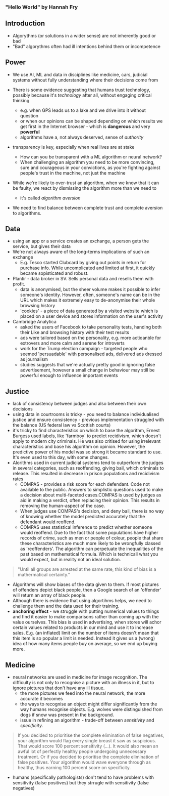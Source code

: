 ### "Hello World" by Hannah Fry

## Introduction
- Algorythms (or solutions in a wider sense) are not inherently good or bad
- "Bad" algorythms often had ill intentions behind them or incompetence

## Power
- We use AI, ML and data in disciplines like medicine, cars, judicial systems without fully understanding where their decisions come from
- There is some evidence suggesting that humans trust technology, possibly because it's *technology* after all, without engaging critical thinking
  - e.g. when GPS leads us to a lake and we drive into it without question
  - or when our opinions can be shaped depending on which results we get first in the Internet browser - which is **dangerous** and very **powerful**
  - algorithms have a, not always deserved, sense of *authority*

- transparency is key, especially when real lives are at stake
  - How can you be transparent with a ML algorithm or neural network? 
  - When challenging an algorithm you need to be more convincing, sure and courageous in your convictions, as you're fighting against people's trust in the machine, not just the machine
- While we're likely to over-trust an algorithm, when we know that it can be faulty, we react by dismissing the algorithm more than we need to
  - it's called *algorithm aversion* 
- We need to find balance between complete trust and complete aversion to algorithms.

## Data
- using an app or a service creates an exchange, a person gets the service, but gives their data
- We're not always aware of the long-terms implications of such an exchange
  - E.g. Tesco started Clubcard by giving out points in return for purchase info. While uncomplicated and limited at first, it quickly became sopisticated and robust. 
- Plantir - data broker in SV. Sells personal data and resells them with profit.
  - data is anonymised, but the sheer volume makes it possible to infer someone's identity. However, often, someone's name can be in the URL which makes it extremely easy to de-anonymise their whole browsing history
  - 'cookies' - a piece of data generated by a visited website which is placed on a user device and stores information on the user's activity
- Cambridge Analytica
  - asked the users of Facebook to take personality tests, handing both their Like and browsing history with their test results
  - ads were tailored based on the personality, e.g. more actioanble for extrovers and more calm and serene for introverts
  - work for the Trump election campaign - targeted people who seemed 'persuadable' with personalised ads, delivered ads dressed as journalism
  - studies suggests that we're actually pretty good in ignoring false advertisement, however a small change in behaviour may still be powerful enough to influence important events

## Justice

- lack of consistency between judges and also between their own decisions
- using  data in courtrooms is tricky - you need to balance individualised justice and ensure consistency - previous implementation struggled with the balance (US federal law vs Scottish courts)
- it's tricky to find characteristics on which to base the algorithm, Ernest Burgess used labels, like 'farmboy' to predict recidivism, which doesn't apply to modern city criminals. He was also critised for using irrelevant characteristics and base his algorithm on opinion. However, the predictive power of his model was so strong it became standard to use. It's even used to this day, with some changes.
- Alorithms used in current judicial systems tend to outperform the judges in several categories, such as reoffending, giving bail, which criminals to release. This resulted in decrease in prison populations and recidivism rates
  - COMPAS - provides a risk score for each defendant. Code not available to the public. Answers to simplistic questions used to make a decision about multi-faceted cases.COMPAS is used by judges as aid in making a verdict, often replacing their opinion. This results in removing the human-aspect of the case. 
  - When judges use COMPAS's decision, and deny bail, there is no way of knowing whether the model predicted accurately that the defendant would reoffend. 
  - COMPAS uses statistical inference to predict whether someone would reoffend. Due to the fact that some populations have higher records of crime, such as men or people of colour, people that share these characteristics are much more likely to be wrongfully classed as 'reoffenders'. The algorithm can perpetuate the inequalities of the past based on mathematical formula. Which is technicall what you would expect, but in reality not an ideal solution. 

> "Until all groups are arrested at the same rate, this kind of bias is a mathermatical certainty."

- Algorithms will show biases of the data given to them. If most pictures of offenders depict black people, then a Google search of an 'offender' will return an array of black people. 
- Although there is evidence that using algortihms helps, we need to challenge them and the data used for their training.
- **anchoring effect** - we struggle with putting numerical values to things and find it easier to make comparisons rather than coming up with the value ourselves. This bias is used in advertising, when stores will achor certain values related to products in our mind and use it to increase sales. E.g. (an inflated) limit on the number of items doesn't mean that this item is so popular a limit is needed. Instead it gives us a (wrong) idea of how many items people buy on average, so we end up buying more.


## Medicine

- neural networks are used in medicine for image recognition. The difficulty is not only to recognise a picture with an illness in it, but to ignore pictures that don't have any ill tissue. 
  - the more pictures we feed into the neural network, the more accurate it becomes
  - the ways to recognise an object might differ significantly from the way humans recognise objects. E.g. wolves were distinguished from dogs if snow was present in the background.
  - issue in refining an algorithm - trade-off between *sensitivity* and *specificity*. 
> If you decided to prioritise the complete elimination of false negatives, your algorithm would flag every single breast it saw as suspicious. That would score 100 percent sensitivity (...). It would also mean an awful lot of perfectly healthy people undergoing unnecessary treatment. Or if you decided to prioritise the complete elimination of false positives. Your algorithm would wave everyone through as healthy, thus earning 100 percent score on specificity.

- humans (specifically pathologists) don't tend to have problems with sensitivity (false positives) but they strrugle with sensitivity (false negatives)